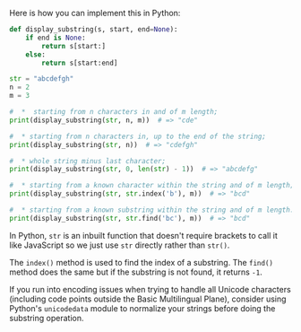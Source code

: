  Here is how you can implement this in Python:

```python
def display_substring(s, start, end=None):
    if end is None:
        return s[start:]
    else:
        return s[start:end]

str = "abcdefgh"
n = 2
m = 3

#  *  starting from n characters in and of m length;
print(display_substring(str, n, m))  # => "cde"

#  * starting from n characters in, up to the end of the string;
print(display_substring(str, n))  # => "cdefgh"

#  * whole string minus last character;
print(display_substring(str, 0, len(str) - 1))  # => "abcdefg"

#  * starting from a known character within the string and of m length;
print(display_substring(str, str.index('b'), m))  # => "bcd"

#  * starting from a known substring within the string and of m length. 
print(display_substring(str, str.find('bc'), m))  # => "bcd"
```
In Python, `str` is an inbuilt function that doesn't require brackets to call it like JavaScript so we just use `str` directly rather than `str()`.

The `index()` method is used to find the index of a substring. The `find()` method does the same but if the substring is not found, it returns `-1`. 

If you run into encoding issues when trying to handle all Unicode characters (including code points outside the Basic Multilingual Plane), consider using Python's `unicodedata` module to normalize your strings before doing the substring operation.
